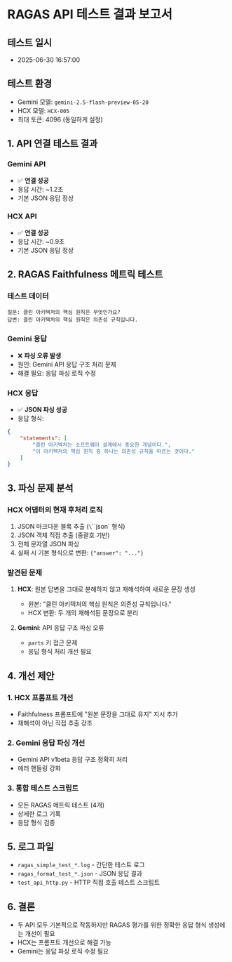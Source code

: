 # RAGAS API 테스트 결과 보고서

## 테스트 일시
- 2025-06-30 16:57:00

## 테스트 환경
- Gemini 모델: `gemini-2.5-flash-preview-05-20`
- HCX 모델: `HCX-005`
- 최대 토큰: 4096 (동일하게 설정)

## 1. API 연결 테스트 결과

### Gemini API
- ✅ **연결 성공**
- 응답 시간: ~1.2초
- 기본 JSON 응답 정상

### HCX API  
- ✅ **연결 성공**
- 응답 시간: ~0.9초
- 기본 JSON 응답 정상

## 2. RAGAS Faithfulness 메트릭 테스트

### 테스트 데이터
```
질문: 클린 아키텍처의 핵심 원칙은 무엇인가요?
답변: 클린 아키텍처의 핵심 원칙은 의존성 규칙입니다.
```

### Gemini 응답
- ❌ **파싱 오류 발생**
- 원인: Gemini API 응답 구조 처리 문제
- 해결 필요: 응답 파싱 로직 수정

### HCX 응답
- ✅ **JSON 파싱 성공**
- 응답 형식:
```json
{
    "statements": [
        "클린 아키텍처는 소프트웨어 설계에서 중요한 개념이다.",
        "이 아키텍처의 핵심 원칙 중 하나는 의존성 규칙을 따르는 것이다."
    ]
}
```

## 3. 파싱 문제 분석

### HCX 어댑터의 현재 후처리 로직
1. JSON 마크다운 블록 추출 (`\`\`\`json` 형식)
2. JSON 객체 직접 추출 (중괄호 기반)
3. 전체 문자열 JSON 파싱
4. 실패 시 기본 형식으로 변환: `{"answer": "..."}`

### 발견된 문제
1. **HCX**: 원본 답변을 그대로 분해하지 않고 재해석하여 새로운 문장 생성
   - 원본: "클린 아키텍처의 핵심 원칙은 의존성 규칙입니다."
   - HCX 변환: 두 개의 재해석된 문장으로 분리
   
2. **Gemini**: API 응답 구조 파싱 오류
   - `parts` 키 접근 문제
   - 응답 형식 처리 개선 필요

## 4. 개선 제안

### 1. HCX 프롬프트 개선
- Faithfulness 프롬프트에 "원본 문장을 그대로 유지" 지시 추가
- 재해석이 아닌 직접 추출 강조

### 2. Gemini 응답 파싱 개선
- Gemini API v1beta 응답 구조 정확히 처리
- 에러 핸들링 강화

### 3. 통합 테스트 스크립트
- 모든 RAGAS 메트릭 테스트 (4개)
- 상세한 로그 기록
- 응답 형식 검증

## 5. 로그 파일
- `ragas_simple_test_*.log` - 간단한 테스트 로그
- `ragas_format_test_*.json` - JSON 응답 결과
- `test_api_http.py` - HTTP 직접 호출 테스트 스크립트

## 6. 결론
- 두 API 모두 기본적으로 작동하지만 RAGAS 평가를 위한 정확한 응답 형식 생성에는 개선이 필요
- HCX는 프롬프트 개선으로 해결 가능
- Gemini는 응답 파싱 로직 수정 필요